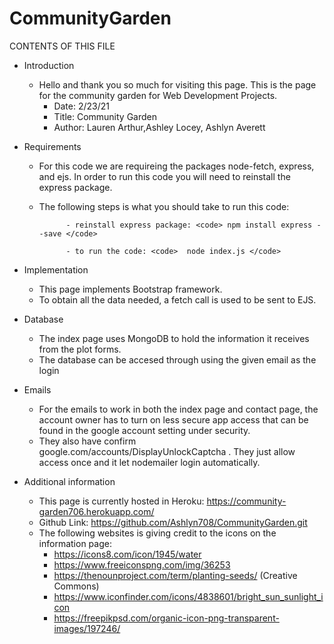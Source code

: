 # CommunityGarden
CONTENTS OF THIS FILE

- Introduction
  - Hello and thank you so much for visiting this page. This is the page for the community garden for Web Development Projects.
       - Date: 2/23/21
       - Title: Community Garden 
       - Author: Lauren Arthur,Ashley Locey, Ashlyn Averett

- Requirements
   - For this code we are requireing the packages node-fetch, express, and ejs. In order to run this code you will need to reinstall the express package.
   - The following steps is what you should take to run this code:

               - reinstall express package: <code> npm install express --save </code>
               
               - to run the code: <code>  node index.js </code>


- Implementation
   - This page implements Bootstrap framework. 
   - To obtain all the data needed, a fetch call is used to be sent to EJS. 

- Database
   - The index page uses MongoDB to hold the information it receives from the plot forms.
   - The database can be accesed through using the given email as the login
   
- Emails
   - For the emails to work in both the index page and contact page, the account owner has to 
    turn on less secure app access that can be found in the google account setting under security.
   - They also have confirm google.com/accounts/DisplayUnlockCaptcha .
     They just allow access once and it let nodemailer login automatically.

- Additional information
   - This page is currently hosted in Heroku: https://community-garden706.herokuapp.com/
   - Github Link: https://github.com/Ashlyn708/CommunityGarden.git
   - The following websites is giving credit to the icons on the information page:
       - https://icons8.com/icon/1945/water
       - https://www.freeiconspng.com/img/36253
       - https://thenounproject.com/term/planting-seeds/ (Creative Commons)
       - https://www.iconfinder.com/icons/4838601/bright_sun_sunlight_icon
       - https://freepikpsd.com/organic-icon-png-transparent-images/197246/
